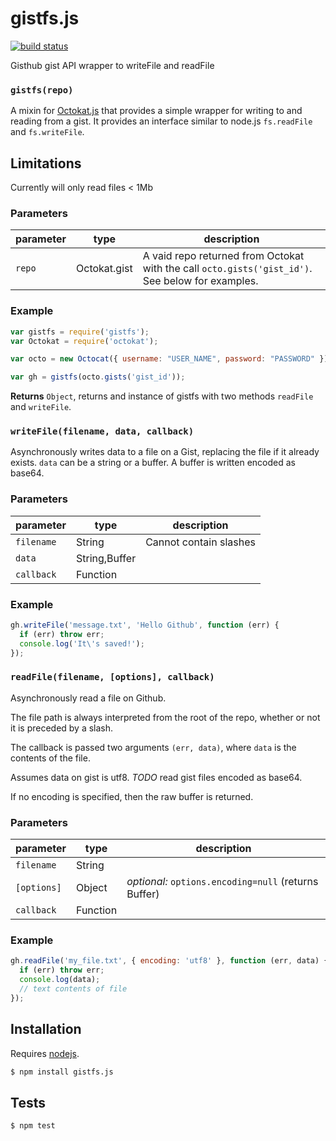 # gistfs.js

[![build status](https://secure.travis-ci.org/gmaclennan/gistfs.js.png)](http://travis-ci.org/gmaclennan/gistfs.js)

Gisthub gist API wrapper to writeFile and readFile


### `gistfs(repo)`

A mixin for [Octokat.js](https://github.com/philschatz/octokat.js) that
provides a simple wrapper for writing to and reading from a gist. It
provides an interface similar to node.js `fs.readFile` and `fs.writeFile`.

## Limitations

Currently will only read files < 1Mb


### Parameters

| parameter | type          | description                                                                                      |
| --------- | ------------- | ------------------------------------------------------------------------------------------------ |
| `repo`    | Octokat\.gist | A vaid repo returned from Octokat with the call `octo.gists('gist_id')`. See below for examples. |


### Example

```js
var gistfs = require('gistfs'); 
var Octokat = require('octokat');

var octo = new Octocat({ username: "USER_NAME", password: "PASSWORD" });

var gh = gistfs(octo.gists('gist_id'));
```


**Returns** `Object`, returns and instance of gistfs with two methods `readFile` and `writeFile`.


### `writeFile(filename, data, callback)`

Asynchronously writes data to a file on a Gist, replacing the file if it
already exists. `data` can be a string or a buffer. A buffer is written 
encoded as base64.


### Parameters

| parameter  | type           | description            |
| ---------- | -------------- | ---------------------- |
| `filename` | String         | Cannot contain slashes |
| `data`     | String\,Buffer |                        |
| `callback` | Function       |                        |


### Example

```js
gh.writeFile('message.txt', 'Hello Github', function (err) {
  if (err) throw err;
  console.log('It\'s saved!');
});
```


### `readFile(filename, [options], callback)`

Asynchronously read a file on Github.

The file path is always interpreted from the root of the repo, whether or
not it is preceded by a slash.

The callback is passed two arguments `(err, data)`, where `data` is the
contents of the file.

Assumes data on gist is utf8. *TODO* read gist files encoded as base64.

If no encoding is specified, then the raw buffer is returned.

### Parameters

| parameter   | type     | description                                          |
| ----------- | -------- | ---------------------------------------------------- |
| `filename`  | String   |                                                      |
| `[options]` | Object   | _optional:_ `options.encoding=null` (returns Buffer) |
| `callback`  | Function |                                                      |


### Example

```js
gh.readFile('my_file.txt', { encoding: 'utf8' }, function (err, data) { 
  if (err) throw err; 
  console.log(data);
  // text contents of file
});
```

## Installation

Requires [nodejs](http://nodejs.org/).

```sh
$ npm install gistfs.js
```

## Tests

```sh
$ npm test
```


